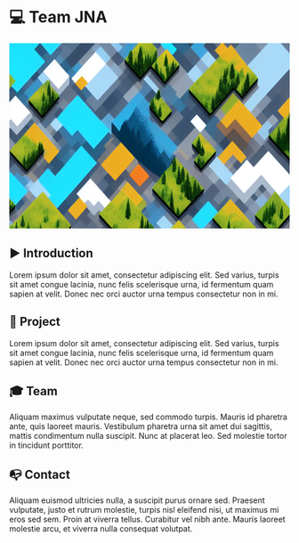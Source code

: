 # 💻 Team JNA

<p align="center">
  <img width="1024" height="333" src="https://raw.githubusercontent.com/JNA-DatathonFME2022/.github/main/profile/assets/landscape.png">
</p>

## ▶️ Introduction

Lorem ipsum dolor sit amet, consectetur adipiscing elit. Sed varius, turpis sit amet congue lacinia, nunc felis scelerisque urna, id fermentum quam sapien at velit. Donec nec orci auctor urna tempus consectetur non in mi. 

## 🧭 Project

Lorem ipsum dolor sit amet, consectetur adipiscing elit. Sed varius, turpis sit amet congue lacinia, nunc felis scelerisque urna, id fermentum quam sapien at velit. Donec nec orci auctor urna tempus consectetur non in mi. 

## 🎓 Team

Aliquam maximus vulputate neque, sed commodo turpis. Mauris id pharetra ante, quis laoreet mauris. Vestibulum pharetra urna sit amet dui sagittis, mattis condimentum nulla suscipit. Nunc at placerat leo. Sed molestie tortor in tincidunt porttitor.

## 📭 Contact

Aliquam euismod ultricies nulla, a suscipit purus ornare sed. Praesent vulputate, justo et rutrum molestie, turpis nisl eleifend nisi, ut maximus mi eros sed sem. Proin at viverra tellus. Curabitur vel nibh ante. Mauris laoreet molestie arcu, et viverra nulla consequat volutpat.
